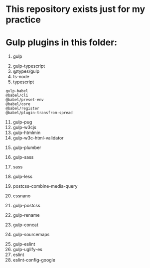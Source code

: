 # This repository exists just for my practice

# Gulp plugins in this folder:
  1. gulp
  
  <!-- ts -->
  2. gulp-typescript
  3. @types/gulp
  4. ts-node
  5. typescript
  <!-- ts -->

  <!-- babel -->
    gulp-babel
    @babel/cli
    @babel/preset-env
    @babel/core
    @babel/register
    @babel/plugin-transfrom-spread
  <!-- babel -->

  <!--html-->
  11. gulp-pug
  12. gulp-w3cjs
  13. gulp-htmlmin
  14. gulp-w3c-html-validator
  <!--html-->

  <!-- gulp -->
  15. gulp-plumber
  <!-- gulp -->

  <!-- css and preprocessors -->
  16. gulp-sass
  17. sass
  18. gulp-less
  
  19. postcss-combine-media-query
  20. cssnano
  21. gulp-postcss

  22. gulp-rename
  23. gulp-concat
  24. gulp-sourcemaps
  <!-- css and scss -->

  <!-- js -->
  25. gulp-eslint
  26. gulp-uglify-es
  27. eslint
  28. eslint-config-google
  <!-- js -->